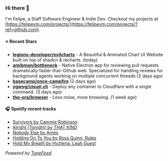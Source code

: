 ### Hi there 👋

I'm Felipe, a Staff Software Engineer & Indie Dev. Checkout my projects at [https://felipevm.com/projects/](https://felipevm.com/projects/?ref=github.com).

#### ⭐ Recent Stars
- **[legions-developer/evilcharts](https://github.com/legions-developer/evilcharts)** - A Beautiful &amp; Animated Chart UI Website built on top of shadcn &amp; recharts. (today)
- **[areibman/bottleneck](https://github.com/areibman/bottleneck)** - Native Electron app for reviewing pull requests dramatically faster than Github web. Specialized for handling reviews for background agents working on multiple concurrent threads (2 days ago)
- **[basecamp/once-campfire](https://github.com/basecamp/once-campfire)** (2 days ago)
- **[ygwyg/cloud-cli](https://github.com/ygwyg/cloud-cli)** - Deploy any container to Cloudflare with a single command. (3 days ago)
- **[the-ora/browser](https://github.com/the-ora/browser)** - Less noise, more browsing. (1 week ago)

#### 🎧 Spotify recent tracks
- [Survivors by Cammie Robinson](https://open.spotify.com/track/4lXZKQGTUfEju6Ks8gJVwX)
- [Alright (Tonight) by THAT KIND](https://open.spotify.com/track/1MQvaQFiteOD4fPgqWXFF0)
- [Nobody Else by Amés](https://open.spotify.com/track/2rT9gW3eg6CAJBafnS20T6)
- [Holding On To You by Ross Quinn, Rules](https://open.spotify.com/track/2oHXwRlyCSsLUroGC0rLtH)
- [Hold My Breath by Hyzteria, Leah Guest](https://open.spotify.com/track/39IQMZoAQkWgQdDvsDSzl4)

_Powered by [TuneFeed](https://tunefeed.app?ref=github.com)_
